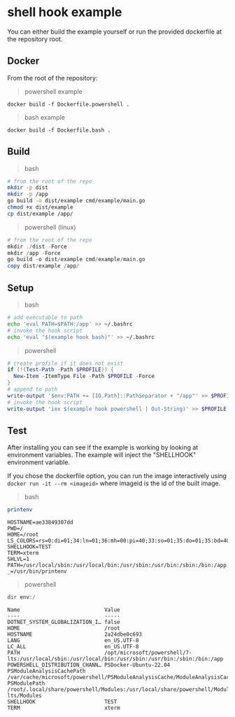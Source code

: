 # shell hook example

You can either build the example yourself or run the provided dockerfile at the repository root. 

## Docker

From the root of the repository:

> powershell example 

```
docker build -f Dockerfile.powershell .
```

> bash example

```
docker build -f Dockerfile.bash .
```

## Build

> bash

```bash
# from the root of the repo
mkdir -p dist
mkdir -p /app
go build -o dist/example cmd/example/main.go
chmod +x dist/example
cp dist/example /app/
```

> powershell (linux)

```powershell
# from the root of the repo
mkdir ./dist -Force
mkdir /app -Force
go build -o dist/example cmd/example/main.go
copy dist/example /app/
```

## Setup 

> bash

```bash
# add executable to path
echo 'eval PATH=$PATH:/app' >> ~/.bashrc
# invoke the hook script
echo 'eval "$(example hook bash)"' >> ~/.bashrc
```

> powershell

```powershell
# create profile if it does not exist
if (!(Test-Path -Path $PROFILE)) { 
  New-Item -ItemType File -Path $PROFILE -Force
}
# append to path
write-output '$env:PATH += [IO.Path]::PathSeparator + "/app"' >> $PROFILE
# invoke the hook script
write-output 'iex $(example hook powershell | Out-String)' >> $PROFILE
```

## Test

After installing you can see if the example is working by looking at environment variables. The example will inject the "SHELLHOOK" environment variable.

If you chose the dockerfile option, you can run the image interactively using `docker run -it --rm <imageid>` where imageid is the id of the built image.

> bash

```bash
printenv
```

```
HOSTNAME=ae33849307dd
PWD=/
HOME=/root
LS_COLORS=rs=0:di=01;34:ln=01;36:mh=00:pi=40;33:so=01;35:do=01;35:bd=40;33;01:cd=40;33;01:or=40;31;01:mi=00:su=37;41:sg=30;43:ca=30;41:tw=30;42:ow=34;42:st=37;44:ex=01;32:*.tar=01;31:*.tgz=01;31:*.arc=01;31:*.arj=01;31:*.taz=01;31:*.lha=01;31:*.lz4=01;31:*.lzh=01;31:*.lzma=01;31:*.tlz=01;31:*.txz=01;31:*.tzo=01;31:*.t7z=01;31:*.zip=01;31:*.z=01;31:*.dz=01;31:*.gz=01;31:*.lrz=01;31:*.lz=01;31:*.lzo=01;31:*.xz=01;31:*.zst=01;31:*.tzst=01;31:*.bz2=01;31:*.bz=01;31:*.tbz=01;31:*.tbz2=01;31:*.tz=01;31:*.deb=01;31:*.rpm=01;31:*.jar=01;31:*.war=01;31:*.ear=01;31:*.sar=01;31:*.rar=01;31:*.alz=01;31:*.ace=01;31:*.zoo=01;31:*.cpio=01;31:*.7z=01;31:*.rz=01;31:*.cab=01;31:*.wim=01;31:*.swm=01;31:*.dwm=01;31:*.esd=01;31:*.jpg=01;35:*.jpeg=01;35:*.mjpg=01;35:*.mjpeg=01;35:*.gif=01;35:*.bmp=01;35:*.pbm=01;35:*.pgm=01;35:*.ppm=01;35:*.tga=01;35:*.xbm=01;35:*.xpm=01;35:*.tif=01;35:*.tiff=01;35:*.png=01;35:*.svg=01;35:*.svgz=01;35:*.mng=01;35:*.pcx=01;35:*.mov=01;35:*.mpg=01;35:*.mpeg=01;35:*.m2v=01;35:*.mkv=01;35:*.webm=01;35:*.webp=01;35:*.ogm=01;35:*.mp4=01;35:*.m4v=01;35:*.mp4v=01;35:*.vob=01;35:*.qt=01;35:*.nuv=01;35:*.wmv=01;35:*.asf=01;35:*.rm=01;35:*.rmvb=01;35:*.flc=01;35:*.avi=01;35:*.fli=01;35:*.flv=01;35:*.gl=01;35:*.dl=01;35:*.xcf=01;35:*.xwd=01;35:*.yuv=01;35:*.cgm=01;35:*.emf=01;35:*.ogv=01;35:*.ogx=01;35:*.aac=00;36:*.au=00;36:*.flac=00;36:*.m4a=00;36:*.mid=00;36:*.midi=00;36:*.mka=00;36:*.mp3=00;36:*.mpc=00;36:*.ogg=00;36:*.ra=00;36:*.wav=00;36:*.oga=00;36:*.opus=00;36:*.spx=00;36:*.xspf=00;36:
SHELLHOOK=TEST
TERM=xterm
SHLVL=1
PATH=/usr/local/sbin:/usr/local/bin:/usr/sbin:/usr/bin:/sbin:/bin:/app
_=/usr/bin/printenv
```

> powershell

```powershell
dir env:/
```

```
Name                           Value
----                           -----
DOTNET_SYSTEM_GLOBALIZATION_I… false
HOME                           /root
HOSTNAME                       2a24dbe0c693
LANG                           en_US.UTF-8
LC_ALL                         en_US.UTF-8
PATH                           /opt/microsoft/powershell/7-lts:/usr/local/sbin:/usr/local/bin:/usr/sbin:/usr/bin:/sbin:/bin:/app
POWERSHELL_DISTRIBUTION_CHANN… PSDocker-Ubuntu-22.04
PSModuleAnalysisCachePath      /var/cache/microsoft/powershell/PSModuleAnalysisCache/ModuleAnalysisCache
PSModulePath                   /root/.local/share/powershell/Modules:/usr/local/share/powershell/Modules:/opt/microsoft/powershell/7-lts/Modules     
SHELLHOOK                      TEST
TERM                           xterm
```
